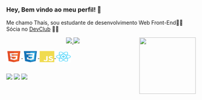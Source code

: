 ### Hey, Bem vindo ao meu perfil! 🤩
Me chamo Thaís, sou estudante de desenvolvimento Web Front-End🚀🚀<br>
Sócia no <a href="https://rodolfomori.com.br/front-end/">DevClub<a/> 💜💚


<img src="https://picrew.me/shareImg/org/202208/338224_lAnYFDoA.png" align="right" height="150" width="150"> 

  
  
<div align="center">
  <a href="https://github.com/Thaiis-Cortes">
  <img height="130em"  src="https://github-readme-stats.vercel.app/api?username=Thaiis-Cortes&show_icons=true&theme=nightowl&include_all_commits=true&count_private=true"/>
  <img height="130em" src="https://github-readme-stats.vercel.app/api/top-langs/?username=Thaiis-Cortes&layout=compact&langs_count=7&theme=nightowl"/>
</div>

 <div style="display: inline_block"><br>
<img align="center" alt="HTML" height="30" width="40" src="https://raw.githubusercontent.com/devicons/devicon/master/icons/html5/html5-original.svg">
  <img align="center" alt="CSS" height="30" width="40" src="https://raw.githubusercontent.com/devicons/devicon/master/icons/css3/css3-original.svg">
    <img align="center" alt="Js" height="30" width="40" src="https://raw.githubusercontent.com/devicons/devicon/master/icons/javascript/javascript-plain.svg">
  <img align="center" alt="React" height="30" width="40" src="https://raw.githubusercontent.com/devicons/devicon/master/icons/react/react-original.svg">
  <div/>

   ##
   
   <div>
      <a href="https://instagram.com/thaais.cortes/" target="_blank"><img src="https://img.shields.io/badge/-Instagram-%23E4405F?style=for-the-badge&logo=instagram&logoColor=white" target="_blank"></a>
     <a href="https://www.linkedin.com/in/thaiscortes/" target="_blank"><img src="https://img.shields.io/badge/-LinkedIn-%230077B5?style=for-the-badge&logo=linkedin&logoColor=white" target="_blank"></a> 
     <a href = "mailto:thacortes97@gmail.com"><img src="https://img.shields.io/badge/-Gmail-%23333?style=for-the-badge&logo=gmail&logoColor=white" target="_blank"></a>
   </div>

   <div>


